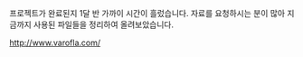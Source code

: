 프로젝트가 완료된지 1달 반 가까이 시간이 흘렀습니다. 자료를 요청하시는 분이 많아 지금까지 사용된 파일들을 정리하여 올려보았습니다.

http://www.varofla.com/
